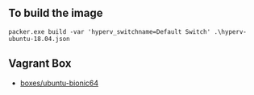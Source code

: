 
## To build the image

```
packer.exe build -var 'hyperv_switchname=Default Switch' .\hyperv-ubuntu-18.04.json
```

## Vagrant Box

- [boxes/ubuntu-bionic64](https://app.vagrantup.com/sukujgrg/boxes/ubuntu-bionic64)
